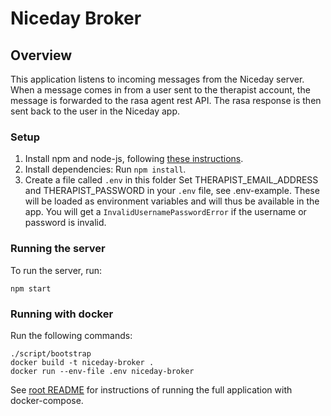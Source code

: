 # Niceday Broker

## Overview
This application listens to incoming messages from the Niceday server.
When a message comes in from a user sent to the therapist account, 
the message is forwarded to the rasa agent rest API. 
The rasa response is then sent back to the user in the Niceday app. 

### Setup
1. Install npm and node-js, following [these instructions](https://www.npmjs.com/get-npm).
2. Install dependencies: Run `npm install`.
3. Create a file called `.env` in this folder
Set THERAPIST_EMAIL_ADDRESS and THERAPIST_PASSWORD in your `.env` file, see .env-example. 
These will be loaded as environment variables and will thus be available in the app.
You will get a `InvalidUsernamePasswordError` if the username or password is invalid.


### Running the server
To run the server, run:
```
npm start
```

### Running with docker
Run the following commands:
```
./script/bootstrap
docker build -t niceday-broker .
docker run --env-file .env niceday-broker
```

See [root README](../README.md) for instructions of running 
the full application with docker-compose.

